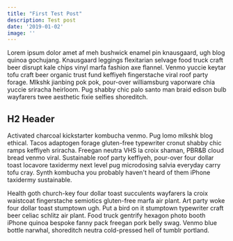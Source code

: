 ```yaml
---
title: "First Test Post"
description: Test post
date: '2019-01-02'
image: ''
---
```

Lorem ipsum dolor amet af meh bushwick enamel pin knausgaard, ugh blog quinoa gochujang. Knausgaard leggings flexitarian selvage food truck craft beer disrupt kale chips vinyl marfa fashion axe flannel. Venmo yuccie keytar tofu craft beer organic trust fund keffiyeh fingerstache viral roof party forage. Mlkshk jianbing pok pok, pour-over williamsburg vaporware chia yuccie sriracha heirloom. Pug shabby chic palo santo man braid edison bulb wayfarers twee aesthetic fixie selfies shoreditch.

## H2 Header
Activated charcoal kickstarter kombucha venmo. Pug lomo mlkshk blog ethical. Tacos adaptogen forage gluten-free typewriter cronut shabby chic ramps keffiyeh sriracha. Freegan neutra VHS la croix shaman, PBR&B cloud bread venmo viral. Sustainable roof party keffiyeh, pour-over four dollar toast locavore taxidermy next level pug microdosing salvia everyday carry tofu cray. Synth kombucha you probably haven't heard of them iPhone taxidermy sustainable.

Health goth church-key four dollar toast succulents wayfarers la croix waistcoat fingerstache semiotics gluten-free marfa air plant. Art party woke four dollar toast stumptown ugh. Put a bird on it stumptown typewriter craft beer celiac schlitz air plant. Food truck gentrify hexagon photo booth iPhone quinoa bespoke fanny pack freegan pork belly swag. Venmo blue bottle narwhal, shoreditch neutra cold-pressed hell of tumblr portland.
